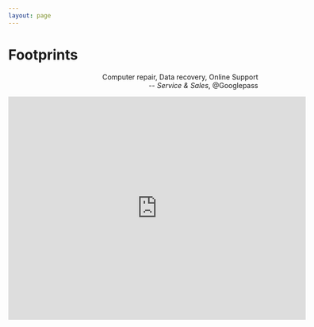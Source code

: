 ```yaml
---
layout: page
---
```


# Footprints

<p class="message" align="right">
  Computer repair, Data recovery, Online Support<br>
  -- <i>Service & Sales</i>, @Googlepass
</p>

<iframe src="https://www.google.com/maps/embed?pb=!1m18!1m12!1m3!1d3458.1064352321505!2d78.12959931511215!3d29.918837881928244!2m3!1f0!2f0!3f0!3m2!1i1024!2i768!4f13.1!3m3!1m2!1s0x39094640f0ac7da3%3A0x9504c39849b6199!2sGooglepass!5e0!3m2!1sen!2sin!4v1579608912977!5m2!1sen!2sin" width="600" height="450" frameborder="0" style="border:0;" allowfullscreen=""></iframe>

